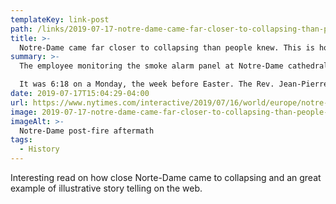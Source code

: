 ```yaml
---
templateKey: link-post
path: /links/2019-07-17-notre-dame-came-far-closer-to-collapsing-than-people-knew-this-is-how-it-was-saved
title: >-
  Notre-Dame came far closer to collapsing than people knew. This is how it was saved.
summary: >-
  The employee monitoring the smoke alarm panel at Notre-Dame cathedral was just three days on the job when the red warning light flashed on the evening of April 15: "Feu." Fire.

  It was 6:18 on a Monday, the week before Easter. The Rev. Jean-Pierre Caveau was celebrating Mass before hundreds of worshipers and visitors, and the employee radioed a church guard who was standing just a few feet from the altar.
date: 2019-07-17T15:04:29-04:00
url: https://www.nytimes.com/interactive/2019/07/16/world/europe/notre-dame.html?action=click
image: 2019-07-17-notre-dame-came-far-closer-to-collapsing-than-people-knew-this-is-how-it-was-saved.jpeg
imageAlt: >-
  Notre-Dame post-fire aftermath
tags:
  - History
---
```


Interesting read on how close Norte-Dame came to collapsing and an great example of illustrative story telling on the web.

